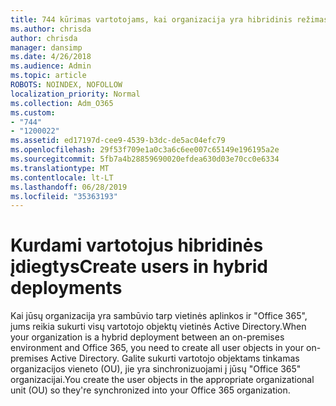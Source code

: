 ```yaml
---
title: 744 kūrimas vartotojams, kai organizacija yra hibridinis režimas
ms.author: chrisda
author: chrisda
manager: dansimp
ms.date: 4/26/2018
ms.audience: Admin
ms.topic: article
ROBOTS: NOINDEX, NOFOLLOW
localization_priority: Normal
ms.collection: Adm_O365
ms.custom:
- "744"
- "1200022"
ms.assetid: ed17197d-cee9-4539-b3dc-de5ac04efc79
ms.openlocfilehash: 29f53f709e1a0c3a6c6ee007c65149e196195a2e
ms.sourcegitcommit: 5fb7a4b28859690020efdea630d03e70cc0e6334
ms.translationtype: MT
ms.contentlocale: lt-LT
ms.lasthandoff: 06/28/2019
ms.locfileid: "35363193"
---
```

# <a name="create-users-in-hybrid-deployments"></a><span data-ttu-id="dcf78-102">Kurdami vartotojus hibridinės įdiegtys</span><span class="sxs-lookup"><span data-stu-id="dcf78-102">Create users in hybrid deployments</span></span>

<span data-ttu-id="dcf78-103">Kai jūsų organizacija yra sambūvio tarp vietinės aplinkos ir "Office 365", jums reikia sukurti visų vartotojo objektų vietinės Active Directory.</span><span class="sxs-lookup"><span data-stu-id="dcf78-103">When your organization is a hybrid deployment between an on-premises environment and Office 365, you need to create all user objects in your on-premises Active Directory.</span></span> <span data-ttu-id="dcf78-104">Galite sukurti vartotojo objektams tinkamas organizacijos vieneto (OU), jie yra sinchronizuojami į jūsų "Office 365" organizacijai.</span><span class="sxs-lookup"><span data-stu-id="dcf78-104">You create the user objects in the appropriate organizational unit (OU) so they're synchronized into your Office 365 organization.</span></span>
